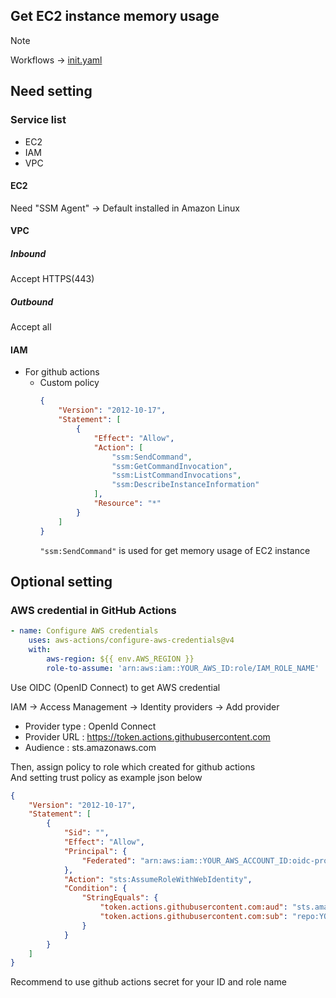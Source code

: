 ## Get EC2 instance memory usage
> [!NOTE]
> Workflows -> [init.yaml](../../.github/workflows/init.yaml)

## Need setting
### Service list
- EC2
- IAM
- VPC

#### EC2
Need "SSM Agent" -> Default installed in Amazon Linux
  
#### VPC
##### Inbound
Accept HTTPS(443)
##### Outbound
Accept all

#### IAM
- For github actions
    - Custom policy
        ```json
        {
            "Version": "2012-10-17",
            "Statement": [
                {
                    "Effect": "Allow",
                    "Action": [
                        "ssm:SendCommand",
                        "ssm:GetCommandInvocation",
                        "ssm:ListCommandInvocations",
                        "ssm:DescribeInstanceInformation"
                    ],
                    "Resource": "*"
                }
            ]
        }
        ```
        ```"ssm:SendCommand"``` is used for get memory usage of EC2 instance

## Optional setting
### AWS credential in GitHub Actions
```yaml
- name: Configure AWS credentials
    uses: aws-actions/configure-aws-credentials@v4
    with:
        aws-region: ${{ env.AWS_REGION }}
        role-to-assume: 'arn:aws:iam::YOUR_AWS_ID:role/IAM_ROLE_NAME'
```
Use OIDC (OpenID Connect) to get AWS credential  
  
IAM -> Access Management -> Identity providers -> Add provider
- Provider type : OpenId Connect
- Provider URL : https://token.actions.githubusercontent.com
- Audience : sts.amazonaws.com

Then, assign policy to role which created for github actions  
And setting trust policy as example json below
```json
{
    "Version": "2012-10-17",
    "Statement": [
        {
            "Sid": "",
            "Effect": "Allow",
            "Principal": {
                "Federated": "arn:aws:iam::YOUR_AWS_ACCOUNT_ID:oidc-provider/token.actions.githubusercontent.com"
            },
            "Action": "sts:AssumeRoleWithWebIdentity",
            "Condition": {
                "StringEquals": {
                    "token.actions.githubusercontent.com:aud": "sts.amazonaws.com",
                    "token.actions.githubusercontent.com:sub": "repo:YOUR_GITHUB_USER_NAME/YOUR_GITHUB_REPOSITORY_NAME:ref:refs/heads/BRANCH_NAME"
                }
            }
        }
    ]
}
```

Recommend to use github actions secret for your ID and role name
